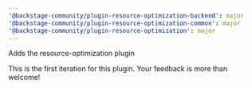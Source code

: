 ```yaml
---
'@backstage-community/plugin-resource-optimization-backend': major
'@backstage-community/plugin-resource-optimization-common': major
'@backstage-community/plugin-resource-optimization': major
---
```


Adds the resource-optimization plugin

This is the first iteration for this plugin. Your feedback is more than welcome!
